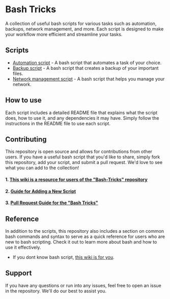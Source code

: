 # Bash Tricks

A collection of useful bash scripts for various tasks such as automation, backups, network management, and more. Each script is designed to make your workflow more efficient and streamline your tasks.

## Scripts
- [Automation script](https://github.com/Qiamast/Bash-Tricks/tree/master/automation/Automated%20Email) - A bash script that automates a task of your choice.
- [Backup script](https://github.com/Qiamast/Bash-Tricks/tree/master/backups/creates%20tar%20archive%20of%20dir) - A bash script that creates a backup of your important files.
- [Network management script](https://github.com/Qiamast/Bash-Tricks/tree/master/network_management/network_script_1) - A bash script that helps you manage your network.

## How to use

Each script includes a detailed README file that explains what the script does, how to use it, and any dependencies it may have. Simply follow the instructions in the README file to use each script.

## Contributing

This repository is open source and allows for contributions from other users. If you have a useful bash script that you'd like to share, simply fork this repository, add your script, and submit a pull request. We'd love to see what you can add to the collection!

#### 1. [This wiki is a resource for users of the "Bash-Tricks" repository](https://github.com/Qiamast/Bash-Tricks/wiki/Welcome-to-the-Bash-Tricks-Wiki)
#### 2. [Guide for Adding a New Script](https://github.com/Qiamast/Bash-Tricks/wiki/Guide-for-adding-a-new-script-to-the-repository)
#### 3. [Pull Request Guide for the "Bash Tricks"](https://github.com/Qiamast/Bash-Tricks/wiki/Pull-Request-(PR)-Guide-for-the-%22Bash-Tricks%22)

## Reference

In addition to the scripts, this repository also includes a section on common bash commands and syntax to serve as a quick reference for users who are new to bash scripting. Check it out to learn more about bash and how to use it effectively.
- If you dont know bash script, [this wiki is for you](https://github.com/Qiamast/Bash-Tricks/wiki "this wiki is for you").


## Support

If you have any questions or run into any issues, feel free to open an issue in the repository. We'll do our best to assist you.
